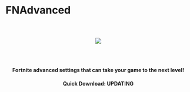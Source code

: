# FNAdvanced
<h3>⠀</h3>
<p align="center">
  <img src="https://i.postimg.cc/bvDgCLpz/fnadvancedlogo.png" />
</p>
<h3>⠀</h3>
<h4 align="center">Fortnite advanced settings that can take your game to the next level!</h4>
<h4 align="center">Quick Download: UPDATING</h4>
